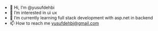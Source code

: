 - 👋 Hi, I’m @yusufdehbi
- 👀 I’m interested in ui ux
- 🌱 I’m currently learning full stack development with asp.net in backend
- 📫 How to reach me yusufdehbi@gmail.com

<!---
yusufdehbi/yusufdehbi is a ✨ special ✨ repository because its `README.md` (this file) appears on your GitHub profile.
You can click the Preview link to take a look at your changes.
--->
